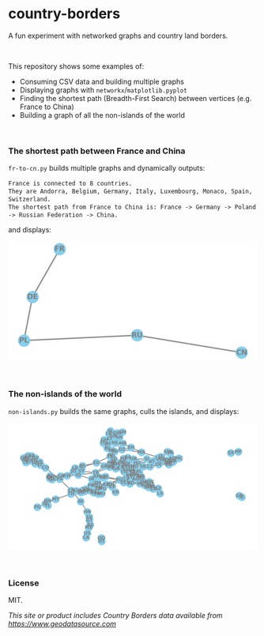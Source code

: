 # country-borders

A fun experiment with networked graphs and country land borders.

<br>

This repository shows some examples of:

- Consuming CSV data and building multiple graphs
- Displaying graphs with `networkx`/`matplotlib.pyplot`
- Finding the shortest path (Breadth-First Search) between vertices (e.g. France to China)
- Building a graph of all the non-islands of the world

<br>

### The shortest path between France and China

`fr-to-cn.py` builds multiple graphs and dynamically outputs:

```
France is connected to 8 countries.
They are Andorra, Belgium, Germany, Italy, Luxembourg, Monaco, Spain, Switzerland.
The shortest path from France to China is: France -> Germany -> Poland -> Russian Federation -> China.
```

and displays:

![A line of nodes, FR-DE-PL-RU-CN](https://github.com/healeycodes/country-borders/blob/master/fr-to-cn.png)

<br>

### The non-islands of the world

`non-islands.py` builds the same graphs, culls the islands, and displays:

![A networked graph of all the non-islands](https://github.com/healeycodes/country-borders/blob/master/squished-non-islands.png)

<br>

### License

MIT.

_This site or product includes Country Borders data available from https://www.geodatasource.com_
